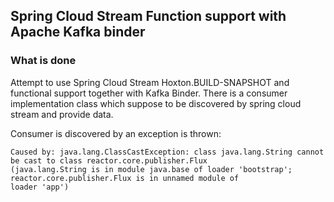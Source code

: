 ## Spring Cloud Stream Function support with Apache Kafka binder

### What is done

Attempt to use Spring Cloud Stream Hoxton.BUILD-SNAPSHOT and functional support together with Kafka Binder. There is a 
consumer implementation class which suppose to be discovered by spring cloud stream and provide data.

Consumer is discovered by an exception is thrown:

```
Caused by: java.lang.ClassCastException: class java.lang.String cannot be cast to class reactor.core.publisher.Flux 
(java.lang.String is in module java.base of loader 'bootstrap'; reactor.core.publisher.Flux is in unnamed module of 
loader 'app')
```
